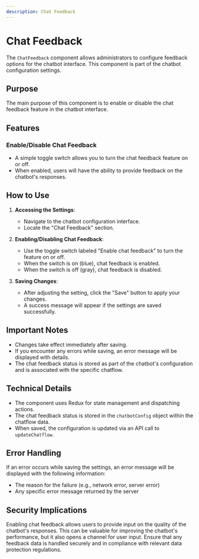 ```yaml
---
description: Chat Feedback
---
```


# Chat Feedback

The `ChatFeedback` component allows administrators to configure feedback options for the chatbot interface. This component is part of the chatbot configuration settings.

## Purpose

The main purpose of this component is to enable or disable the chat feedback feature in the chatbot interface.

## Features

### Enable/Disable Chat Feedback

-   A simple toggle switch allows you to turn the chat feedback feature on or off.
-   When enabled, users will have the ability to provide feedback on the chatbot's responses.

## How to Use

1. **Accessing the Settings**:

    - Navigate to the chatbot configuration interface.
    - Locate the "Chat Feedback" section.

2. **Enabling/Disabling Chat Feedback**:

    - Use the toggle switch labeled "Enable chat feedback" to turn the feature on or off.
    - When the switch is on (blue), chat feedback is enabled.
    - When the switch is off (gray), chat feedback is disabled.

3. **Saving Changes**:
    - After adjusting the setting, click the "Save" button to apply your changes.
    - A success message will appear if the settings are saved successfully.

## Important Notes

-   Changes take effect immediately after saving.
-   If you encounter any errors while saving, an error message will be displayed with details.
-   The chat feedback status is stored as part of the chatbot's configuration and is associated with the specific chatflow.

## Technical Details

-   The component uses Redux for state management and dispatching actions.
-   The chat feedback status is stored in the `chatbotConfig` object within the chatflow data.
-   When saved, the configuration is updated via an API call to `updateChatflow`.

## Error Handling

If an error occurs while saving the settings, an error message will be displayed with the following information:

-   The reason for the failure (e.g., network error, server error)
-   Any specific error message returned by the server

## Security Implications

Enabling chat feedback allows users to provide input on the quality of the chatbot's responses. This can be valuable for improving the chatbot's performance, but it also opens a channel for user input. Ensure that any feedback data is handled securely and in compliance with relevant data protection regulations.
